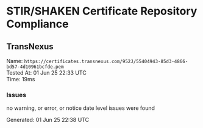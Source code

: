 # STIR/SHAKEN Certificate Repository Compliance

## TransNexus

Name: `https://certificates.transnexus.com/952J/55404943-85d3-4866-bd57-4d10961bcfde.pem`\
Tested At: 01 Jun 25 22:33 UTC\
Time: 19ms

### Issues

no warning, or error, or notice date level issues were found

Generated: 01 Jun 25 22:38 UTC